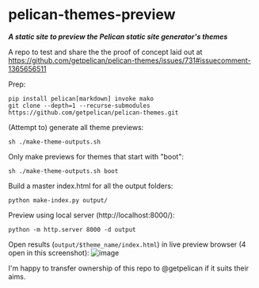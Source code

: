 # pelican-themes-preview

___A static site to preview the Pelican static site generator's themes___

A repo to test and share the the proof of concept laid out at 
https://github.com/getpelican/pelican-themes/issues/731#issuecomment-1365656511


Prep:
```
pip install pelican[markdown] invoke mako
git clone --depth=1 --recurse-submodules https://github.com/getpelican/pelican-themes.git
```

(Attempt to) generate all theme previews:

    sh ./make-theme-outputs.sh

Only make previews for themes that start with "boot":

    sh ./make-theme-outputs.sh boot

Build a master index.html for all the output folders:

    python make-index.py output/

Preview using local server (http://localhost:8000/):

    python -m http.server 8000 -d output


Open results (`output/$theme_name/index.html`) in live preview browser (4
open in this screenshot):
![image](https://user-images.githubusercontent.com/486200/209745390-dc8bf82e-ea1b-4625-8fc7-af3755328a41.png)


I'm happy to transfer ownership of this repo to @getpelican if it suits their aims.

[0]: make-theme-outputs.sh 
